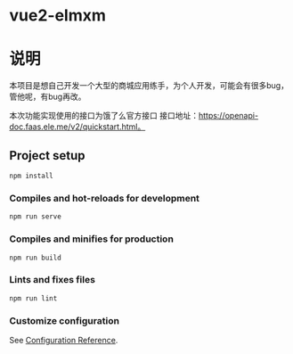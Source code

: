 # vue2-elmxm

# 说明
本项目是想自己开发一个大型的商城应用练手，为个人开发，可能会有很多bug，管他呢，有bug再改。


本次功能实现使用的接口为饿了么官方接口
接口地址：https://openapi-doc.faas.ele.me/v2/quickstart.html。




## Project setup
```
npm install
```

### Compiles and hot-reloads for development
```
npm run serve
```

### Compiles and minifies for production
```
npm run build
```

### Lints and fixes files
```
npm run lint
```

### Customize configuration
See [Configuration Reference](https://cli.vuejs.org/config/).
